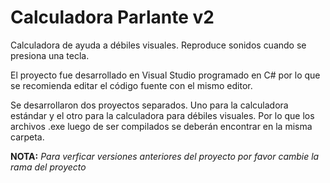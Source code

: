 # Calculadora Parlante v2
Calculadora de ayuda a débiles visuales. Reproduce sonidos cuando se presiona una tecla.

El proyecto fue desarrollado en Visual Studio programado en C# por lo que se recomienda editar el código fuente con el mismo editor.

Se desarrollaron dos proyectos separados. Uno para la calculadora estándar y el otro para la calculadora para débiles visuales. Por lo que los archivos .exe luego de ser compilados se deberán encontrar en la misma carpeta.

**NOTA:** _Para verficar versiones anteriores del proyecto por favor cambie la rama del proyecto_

